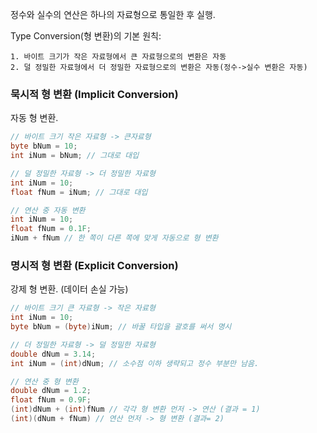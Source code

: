 정수와 실수의 연산은 하나의 자료형으로 통일한 후 실행.

Type Conversion(형 변환)의 기본 원칙:

```
1. 바이트 크기가 작은 자료형에서 큰 자료형으로의 변환은 자동
2. 덜 정밀한 자료형에서 더 정밀한 자료형으로의 변환은 자동(정수->실수 변환은 자동)
```

### 묵시적 형 변환 (Implicit Conversion)

자동 형 변환.

```java
// 바이트 크기 작은 자료형 -> 큰자료형
byte bNum = 10;
int iNum = bNum; // 그대로 대입

// 덜 정밀한 자료형 -> 더 정밀한 자료형
int iNum = 10;
float fNum = iNum; // 그대로 대입

// 연산 중 자동 변환
int iNum = 10;
float fNum = 0.1F;
iNum + fNum // 한 쪽이 다른 쪽에 맞게 자동으로 형 변환
```

### 명시적 형 변환 (Explicit Conversion)

강제 형 변환. (데이터 손실 가능)

```java
// 바이트 크기 큰 자료형 -> 작은 자료형
int iNum = 10;
byte bNum = (byte)iNum; // 바꿀 타입을 괄호를 써서 명시

// 더 정밀한 자료형 -> 덜 정밀한 자료형
double dNum = 3.14;
int iNum = (int)dNum; // 소수점 이하 생략되고 정수 부분만 남음.

// 연산 중 형 변환
double dNum = 1.2;
float fNum = 0.9F;
(int)dNum + (int)fNum // 각각 형 변환 먼저 -> 연산 (결과 = 1)
(int)(dNum + fNum) // 연산 먼저 -> 형 변환 (결과= 2)
```
